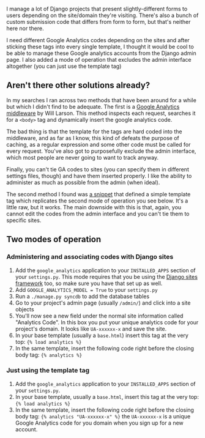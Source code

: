 I manage a lot of Django projects that present slightly-different forms to users depending on the site/domain they're visiting.  There's also a bunch of custom submission code that differs from form to form, but that's neither here nor there.

I need different Google Analytics codes depending on the sites and after sticking these tags into every single template, I thought it would be cool to be able to manage these Google analytics accounts from the Django admin page. I also added a mode of operation that excludes the admin interface altogether (you can just use the template tag)

## Aren't there other solutions already? ##

In my searches I ran across two methods that have been around for a while but which I didn't find to be adequate.  The first is a [Google Analytics middleware](http://www.willarson.com/blog/?p=46) by Will Larson.  This method inspects each request, searches it for a `<body>` tag and dynamically insert the google analytics code.

The bad thing is that the template for the tags are hard coded into the middleware, and as far as I know, this kind of defeats the purpose of caching, as a regular expression and some other code must be called for every request.  You've also got to purposefully exclude the admin interface, which most people are never going to want to track anyway.

Finally, you can't tie GA codes to sites (you can specify them in different settings files, though) and have them inserted properly.  I like the ability to administer as much as possible from the admin (when ideal).

The second method I found was [a snippet](http://www.djangosnippets.org/snippets/457/) that defined a simple template tag which replicates the second mode of operation you see below.  It's a little raw, but it works.  The main downside with this is that, again, you cannot edit the codes from the admin interface and you can't tie them to specific sites.

## Two modes of operation ##

### Administering and associating codes with Django sites ###
  1. Add the `google_analytics` application to your `INSTALLED_APPS` section of your `settings.py`.  This mode requires that you be using the [Django sites framework](http://www.djangoproject.com/documentation/sites/) too, so make sure you have that set up as well.
  1. Add `GOOGLE_ANALYTICS_MODEL = True` to your `settings.py`
  1. Run a `./manage.py syncdb` to add the database tables
  1. Go to your project's admin page (usually `/admin/`) and click into a site objects
  1. You'll now see a new field under the normal site information called "Analytics Code". In this box you put your unique analytics code for your project's domain.  It looks like `UA-xxxxxx-x` and save the site.
  1. In your base template (usually a `base.html`) insert this tag at the very top: `{% load analytics %}`
  1. In the same template, insert the following code right before the closing body tag: `{% analytics %}`

### Just using the template tag ###
  1. Add the `google_analytics` application to your `INSTALLED_APPS` section of your `settings.py`.
  1. In your base template, usually a `base.html`, insert this tag at the very top: `{% load analytics %}`
  1. In the same template, insert the following code right before the closing body tag: `{% analytics "UA-xxxxxx-x" %}` the `UA-xxxxxx-x` is a unique Google Analytics code for you domain when you sign up for a new account.